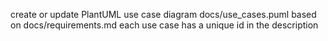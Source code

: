 create or update PlantUML use case diagram docs/use_cases.puml based on docs/requirements.md
each use case has a unique id in the description